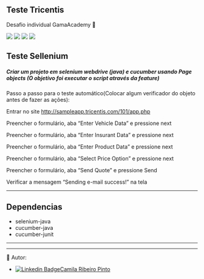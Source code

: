 ## Teste Tricentis
Desafio individual GamaAcademy 🚀

![](https://img.shields.io/badge/java-blue.svg)
![](https://img.shields.io/badge/cucumber-yellow.svg)
![](https://img.shields.io/badge/selenium-green.svg)
![](https://img.shields.io/badge/maven-orange.svg)

## Teste Sellenium

##### Criar um projeto em selenium webdrive (java)  e cucumber usando Page objects (O objetivo foi executar o script através da feature)

Passo a passo para o teste automático(Colocar algum verificador do objeto antes de fazer as ações): 

Entrar no site http://sampleapp.tricentis.com/101/app.php

Preencher o formulário, aba “Enter Vehicle Data” e pressione next

Preencher o formulário, aba “Enter Insurant Data” e pressione next

Preencher o formulário, aba “Enter Product Data” e pressione next

Preencher o formulário, aba “Select Price Option” e pressione next

Preencher o formulário, aba “Send Quote” e pressione Send

Verificar a mensagem “Sending e-mail success!” na tela

--------------------------------------------------------------------

## Dependencias

<ul>
  <li>selenium-java</li>
  <li>cucumber-java</li>
  <li>cucumber-junit</li>
</ul>

--------------------------------------------------------------------

--------------------------------------------------------------------
 
 🎨 Autor: <br>
 - [![Linkedin Badge](https://img.shields.io/badge/-Camila-blue?style=flat-square&logo=Linkedin&logoColor=white&link=https://www.linkedin.com/in/camila-ribeiro-pinto/)](https://www.linkedin.com/in/camila-ribeiro-pinto/)[Camila Ribeiro Pinto](https://github.com/camisarp)

